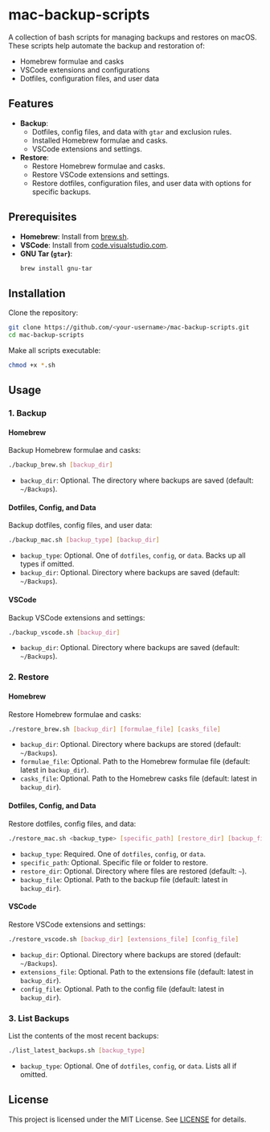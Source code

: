 # mac-backup-scripts

A collection of bash scripts for managing backups and restores on macOS. These scripts help automate the backup and restoration of:
- Homebrew formulae and casks
- VSCode extensions and configurations
- Dotfiles, configuration files, and user data

## Features

- **Backup**:
  - Dotfiles, config files, and data with `gtar` and exclusion rules.
  - Installed Homebrew formulae and casks.
  - VSCode extensions and settings.
- **Restore**:
  - Restore Homebrew formulae and casks.
  - Restore VSCode extensions and settings.
  - Restore dotfiles, configuration files, and user data with options for specific backups.

## Prerequisites

- **Homebrew**: Install from [brew.sh](https://brew.sh/).
- **VSCode**: Install from [code.visualstudio.com](https://code.visualstudio.com/).
- **GNU Tar (`gtar`)**:
  ```bash
  brew install gnu-tar
  ```

## Installation

Clone the repository:
```bash
git clone https://github.com/<your-username>/mac-backup-scripts.git
cd mac-backup-scripts
```

Make all scripts executable:
```bash
chmod +x *.sh
```

## Usage

### 1. Backup

#### Homebrew
Backup Homebrew formulae and casks:
```bash
./backup_brew.sh [backup_dir]
```
- `backup_dir`: Optional. The directory where backups are saved (default: `~/Backups`).

#### Dotfiles, Config, and Data
Backup dotfiles, config files, and user data:
```bash
./backup_mac.sh [backup_type] [backup_dir]
```
- `backup_type`: Optional. One of `dotfiles`, `config`, or `data`. Backs up all types if omitted.
- `backup_dir`: Optional. Directory where backups are saved (default: `~/Backups`).

#### VSCode
Backup VSCode extensions and settings:
```bash
./backup_vscode.sh [backup_dir]
```
- `backup_dir`: Optional. Directory where backups are saved (default: `~/Backups`).

### 2. Restore

#### Homebrew
Restore Homebrew formulae and casks:
```bash
./restore_brew.sh [backup_dir] [formulae_file] [casks_file]
```
- `backup_dir`: Optional. Directory where backups are stored (default: `~/Backups`).
- `formulae_file`: Optional. Path to the Homebrew formulae file (default: latest in `backup_dir`).
- `casks_file`: Optional. Path to the Homebrew casks file (default: latest in `backup_dir`).

#### Dotfiles, Config, and Data
Restore dotfiles, config files, and data:
```bash
./restore_mac.sh <backup_type> [specific_path] [restore_dir] [backup_file]
```
- `backup_type`: Required. One of `dotfiles`, `config`, or `data`.
- `specific_path`: Optional. Specific file or folder to restore.
- `restore_dir`: Optional. Directory where files are restored (default: `~`).
- `backup_file`: Optional. Path to the backup file (default: latest in `backup_dir`).

#### VSCode
Restore VSCode extensions and settings:
```bash
./restore_vscode.sh [backup_dir] [extensions_file] [config_file]
```
- `backup_dir`: Optional. Directory where backups are stored (default: `~/Backups`).
- `extensions_file`: Optional. Path to the extensions file (default: latest in `backup_dir`).
- `config_file`: Optional. Path to the config file (default: latest in `backup_dir`).

### 3. List Backups
List the contents of the most recent backups:
```bash
./list_latest_backups.sh [backup_type]
```
- `backup_type`: Optional. One of `dotfiles`, `config`, or `data`. Lists all if omitted.

## License

This project is licensed under the MIT License. See [LICENSE](LICENSE) for details.
